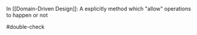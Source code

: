 In [[Domain-Driven Design]]: A explicitly method which "allow" operations to happen or not

#double-check 
